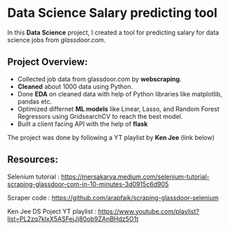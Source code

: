 # Data Science Salary predicting tool

In this **Data Science** project, I created a tool for predicting salary for data science jobs from *glassdoor.com*.

## Project Overview:
* Collected job data from glassdoor.com by **webscraping**.
* **Cleaned** about 1000 data using Python.
* Done **EDA** on cleaned data with help of Python libraries like matplotlib, pandas etc.
* Optimized differnet **ML models** like Linear, Lasso, and Random Forest Regressors using GridsearchCV to reach the best model.
* Built a client facing API with the help of **flask**
  
  
  
The project was done by following a YT playlist by **Ken Jee** (link below)
## Resources:

Selenium tutorial : https://mersakarya.medium.com/selenium-tutorial-scraping-glassdoor-com-in-10-minutes-3d0915c6d905

Scraper code : https://github.com/arapfaik/scraping-glassdoor-selenium

Ken Jee DS Poject YT playlist : https://www.youtube.com/playlist?list=PL2zq7klxX5ASFejJj80ob9ZAnBHdz5O1t

